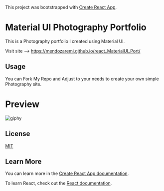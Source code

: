 This project was bootstrapped with [Create React App](https://github.com/facebook/create-react-app).

# Material UI Photography Portfolio
This is a Photography portfolio I created using Material UI.

Visit site --> https://mendozaremi.github.io/react_MaterialUI_Port/

## Usage
You can Fork My Repo and Adjust to your needs to create your own simple Photography site.

# Preview
![giphy](https://user-images.githubusercontent.com/47014638/86285369-7897ab80-bbb2-11ea-8206-639d6e5f49d1.gif)

## License
[MIT](https://choosealicense.com/licenses/mit/)

## Learn More

You can learn more in the [Create React App documentation](https://facebook.github.io/create-react-app/docs/getting-started).

To learn React, check out the [React documentation](https://reactjs.org/).
